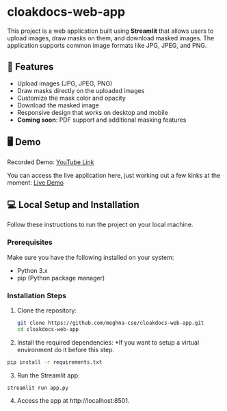 # cloakdocs-web-app

This project is a web application built using **Streamlit** that allows users to upload images, draw masks on them, and download masked images. The application supports common image formats like JPG, JPEG, and PNG.

## 🚀 Features

- Upload images (JPG, JPEG, PNG)
- Draw masks directly on the uploaded images
- Customize the mask color and opacity
- Download the masked image
- Responsive design that works on desktop and mobile
- **Coming soon**: PDF support and additional masking features

## 🖥 Demo

Recorded Demo: [YouTube Link](https://youtu.be/63wsoC6SDwg)

You can access the live application here, just working out a few kinks at the moment: [Live Demo](https://your-streamlit-app-link)

## 💻 Local Setup and Installation

Follow these instructions to run the project on your local machine.

### Prerequisites

Make sure you have the following installed on your system:

- Python 3.x
- pip (Python package manager)

### Installation Steps

1. Clone the repository:

   ```bash
   git clone https://github.com/meghna-cse/cloakdocs-web-app.git
   cd cloakdocs-web-app
   ```
2. Install the required dependencies:
*If you want to setup a virtual environment do it before this step.

```bash
pip install -r requirements.txt
```

3. Run the Streamlit app:
```bash
streamlit run app.py
```
4. Access the app at http://localhost:8501.
